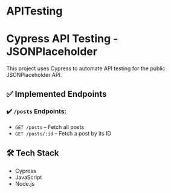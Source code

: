 # APITesting

# Cypress API Testing - JSONPlaceholder
This project uses Cypress to automate API testing for the public JSONPlaceholder API.

## ✅ Implemented Endpoints

### ✔️ `/posts` Endpoints:
- `GET /posts` – Fetch all posts
- `GET /posts/:id` – Fetch a post by its ID

## 🛠 Tech Stack
- Cypress
- JavaScript
- Node.js

